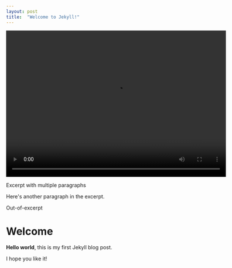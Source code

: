 ```yaml
---
layout: post
title:  "Welcome to Jekyll!"
---
```

   <video  class="video-item" autoplay="autoplay" loop="loop" width="600px" height="400px">
    <source src="collection/hellothere.mp4" type="video/mp4" />
   </video>

Excerpt with multiple paragraphs

Here's another paragraph in the excerpt.

Out-of-excerpt
<!--more-->
# Welcome

**Hello world**, this is my first Jekyll blog post.

I hope you like it!

